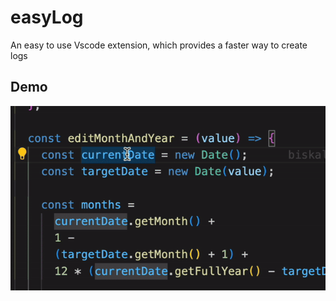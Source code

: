 # easyLog

An easy to use Vscode extension, which provides a faster way to create logs

## Demo

![demo](demo.gif)
